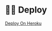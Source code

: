 # 🏃‍♂️ Deploy 
[Deploy On Heroku](https://heroku.com/deploy?template=https://github.com/MysticKaBaap/Helsinki.git)
